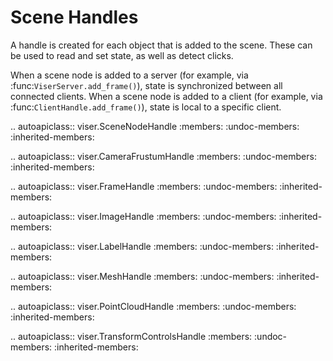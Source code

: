 # Scene Handles

A handle is created for each object that is added to the scene. These can be
used to read and set state, as well as detect clicks.

When a scene node is added to a server (for example, via
:func:`ViserServer.add_frame()`), state is synchronized between all connected
clients. When a scene node is added to a client (for example, via
:func:`ClientHandle.add_frame()`), state is local to a specific client.

<!-- prettier-ignore-start -->

.. autoapiclass:: viser.SceneNodeHandle
   :members:
   :undoc-members:
   :inherited-members:

.. autoapiclass:: viser.CameraFrustumHandle
   :members:
   :undoc-members:
   :inherited-members:

.. autoapiclass:: viser.FrameHandle
   :members:
   :undoc-members:
   :inherited-members:

.. autoapiclass:: viser.ImageHandle
   :members:
   :undoc-members:
   :inherited-members:

.. autoapiclass:: viser.LabelHandle
   :members:
   :undoc-members:
   :inherited-members:

.. autoapiclass:: viser.MeshHandle
   :members:
   :undoc-members:
   :inherited-members:

.. autoapiclass:: viser.PointCloudHandle
   :members:
   :undoc-members:
   :inherited-members:

.. autoapiclass:: viser.TransformControlsHandle
   :members:
   :undoc-members:
   :inherited-members:

<!-- prettier-ignore-end -->
